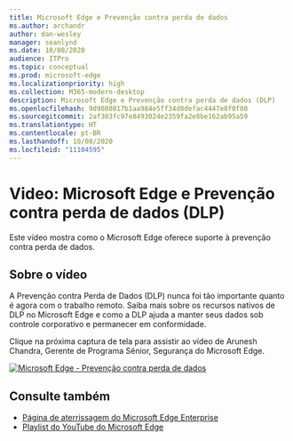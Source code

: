 ```yaml
---
title: Microsoft Edge e Prevenção contra perda de dados
ms.author: archandr
author: dan-wesley
manager: seanlynd
ms.date: 10/08/2020
audience: ITPro
ms.topic: conceptual
ms.prod: microsoft-edge
ms.localizationpriority: high
ms.collection: M365-modern-desktop
description: Microsoft Edge e Prevenção contra perda de dados (DLP)
ms.openlocfilehash: 9d9080817b1aa984e5ff34d8defac4447e8f0f80
ms.sourcegitcommit: 2af303fc97e8493024e2359fa2e8be162ab95a59
ms.translationtype: HT
ms.contentlocale: pt-BR
ms.lasthandoff: 10/08/2020
ms.locfileid: "11104595"
---
```

# Video: Microsoft Edge e Prevenção contra perda de dados (DLP)

Este vídeo mostra como o Microsoft Edge oferece suporte à prevenção contra perda de dados.

## Sobre o vídeo

A Prevenção contra Perda de Dados (DLP) nunca foi tão importante quanto é agora com o trabalho remoto. Saiba mais sobre os recursos nativos de DLP no Microsoft Edge e como a DLP ajuda a manter seus dados sob controle corporativo e permanecer em conformidade.

Clique na próxima captura de tela para assistir ao vídeo de Arunesh Chandra, Gerente de Programa Sênior, Segurança do Microsoft Edge. 

[![Microsoft Edge - Prevenção contra perda de dados](https://res.cloudinary.com/marcomontalbano/image/upload/v1602111637/video_to_markdown/images/youtube--dLD04U9eTqg-c05b58ac6eb4c4700831b2b3070cd403.jpg)](https://www.youtube.com/watch?v=dLD04U9eTqg "Microsoft Edge - Data loss prevention")

## Consulte também

- [Página de aterrissagem do Microsoft Edge Enterprise](https://aka.ms/EdgeEnterprise)
- [Playlist do YouTube do Microsoft Edge](https://www.youtube.com/playlist?list=PLXtHYVsvn_b-uXh1tMeYpT-0iD8tD3tFy)
